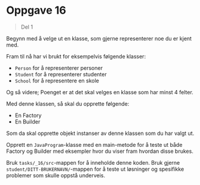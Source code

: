 # Oppgave 16

> Del 1

Begynn med å velge ut en klasse, som gjerne representerer noe du er kjent med.

Fram til nå har vi brukt for eksempelvis følgende klasser:
- `Person` for å representerer personer
- `Student` for å representerer studenter
- `School` for å representere en skole

Og så videre; Poenget er at det skal velges en klasse som har minst 4 felter.

Med denne klassen, så skal du opprette følgende:
- En Factory
- En Builder

Som da skal opprette objekt instanser av denne klassen som du har valgt ut.

Opprett en `JavaProgram`-klasse med en main-metode for å teste ut både Factory og Builder med eksempler hvor du viser fram hvordan disse brukes.

Bruk `tasks/_16/src`-mappen for å inneholde denne koden.
Bruk gjerne `student/DITT-BRUKERNAVN/`-mappen for å teste ut løsninger og spesifikke problemer som skulle oppstå underveis.

